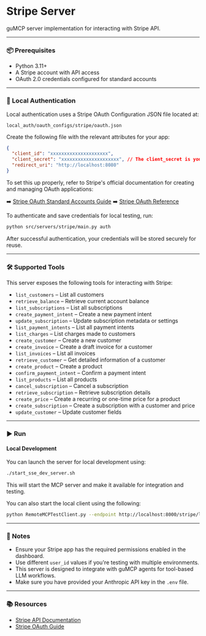# Stripe Server

guMCP server implementation for interacting with Stripe API.

---

### 📦 Prerequisites

- Python 3.11+
- A Stripe account with API access
- OAuth 2.0 credentials configured for standard accounts

---

### 🔐 Local Authentication

Local authentication uses a Stripe OAuth Configuration JSON file located at:

```
local_auth/oauth_configs/stripe/oauth.json
```

Create the following file with the relevant attributes for your app:

```json
{
  "client_id": "xxxxxxxxxxxxxxxxxxxxx",
  "client_secret": "xxxxxxxxxxxxxxxxxxxxx", // The client_secret is your secret API key, see the Reference guides below
  "redirect_uri": "http://localhost:8080"
}
```

To set this up properly, refer to Stripe's official documentation for creating and managing OAuth applications:

➡️ [Stripe OAuth Standard Accounts Guide](https://docs.stripe.com/connect/oauth-standard-accounts#integrating-oauth)
➡️ [Stripe OAuth Reference](https://docs.stripe.com/connect/oauth-reference)

To authenticate and save credentials for local testing, run:

```bash
python src/servers/stripe/main.py auth
```

After successful authentication, your credentials will be stored securely for reuse.

---

### 🛠️ Supported Tools

This server exposes the following tools for interacting with Stripe:

- `list_customers` – List all customers
- `retrieve_balance` – Retrieve current account balance
- `list_subscriptions` – List all subscriptions
- `create_payment_intent` – Create a new payment intent
- `update_subscription` – Update subscription metadata or settings
- `list_payment_intents` – List all payment intents
- `list_charges` – List charges made to customers
- `create_customer` – Create a new customer
- `create_invoice` – Create a draft invoice for a customer
- `list_invoices` – List all invoices
- `retrieve_customer` – Get detailed information of a customer
- `create_product` – Create a product
- `confirm_payment_intent` – Confirm a payment intent
- `list_products` – List all products
- `cancel_subscription` – Cancel a subscription
- `retrieve_subscription` – Retrieve subscription details
- `create_price` – Create a recurring or one-time price for a product
- `create_subscription` – Create a subscription with a customer and price
- `update_customer` – Update customer fields

---

### ▶️ Run

#### Local Development

You can launch the server for local development using:

```bash
./start_sse_dev_server.sh
```

This will start the MCP server and make it available for integration and testing.

You can also start the local client using the following:

```bash
python RemoteMCPTestClient.py --endpoint http://localhost:8000/stripe/local
```

---

### 📎 Notes

- Ensure your Stripe app has the required permissions enabled in the dashboard.
- Use different `user_id` values if you're testing with multiple environments.
- This server is designed to integrate with guMCP agents for tool-based LLM workflows.
- Make sure you have provided your Anthropic API key in the `.env` file.

---

### 📚 Resources

- [Stripe API Documentation](https://stripe.com/docs/api)
- [Stripe OAuth Guide](https://docs.stripe.com/connect/oauth-standard-accounts#connect-users)

